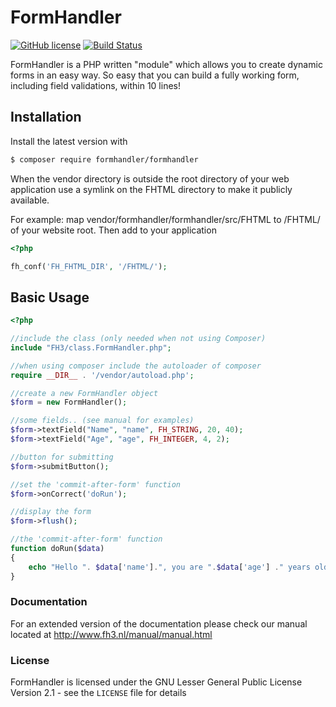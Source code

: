 # FormHandler

[![GitHub license](https://img.shields.io/badge/license-GPLv2-blue.svg)](https://raw.githubusercontent.com/FormHandler/FormHandler/master/LICENSE)
[![Build Status](https://travis-ci.org/FormHandler/FormHandler.svg?branch=master)](https://travis-ci.org/FormHandler/FormHandler)

FormHandler is a PHP written "module" which allows you to create dynamic forms in an easy way.
So easy that you can build a fully working form, including field validations, within 10 lines!

## Installation

Install the latest version with

```bash
$ composer require formhandler/formhandler
```

When the vendor directory is outside the root directory of your web application use a symlink on the FHTML directory to make it publicly available.

For example: map vendor/formhandler/formhandler/src/FHTML to /FHTML/ of your website root. Then add to your application

```php
<?php

fh_conf('FH_FHTML_DIR', '/FHTML/');
```

## Basic Usage

```php
<?php

//include the class (only needed when not using Composer)
include "FH3/class.FormHandler.php";

//when using composer include the autoloader of composer
require __DIR__ . '/vendor/autoload.php';

//create a new FormHandler object
$form = new FormHandler();

//some fields.. (see manual for examples)
$form->textField("Name", "name", FH_STRING, 20, 40);
$form->textField("Age", "age", FH_INTEGER, 4, 2);

//button for submitting
$form->submitButton();

//set the 'commit-after-form' function
$form->onCorrect('doRun');

//display the form
$form->flush();

//the 'commit-after-form' function
function doRun($data)
{
    echo "Hello ". $data['name'].", you are ".$data['age'] ." years old!";
}
```

### Documentation

For an extended version of the documentation please check our manual located at
http://www.fh3.nl/manual/manual.html

### License

FormHandler is licensed under the GNU Lesser General Public License Version 2.1 - see the `LICENSE` file for details
